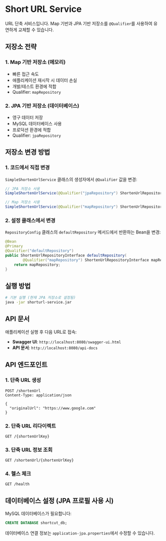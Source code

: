 # Short URL Service

URL 단축 서비스입니다. Map 기반과 JPA 기반 저장소를 `@Qualifier`를 사용하여 유연하게 교체할 수 있습니다.

## 저장소 전략

### 1. Map 기반 저장소 (메모리)
- 빠른 접근 속도
- 애플리케이션 재시작 시 데이터 손실
- 개발/테스트 환경에 적합
- Qualifier: `mapRepository`

### 2. JPA 기반 저장소 (데이터베이스)
- 영구 데이터 저장
- MySQL 데이터베이스 사용
- 프로덕션 환경에 적합
- Qualifier: `jpaRepository`

## 저장소 변경 방법

### 1. 코드에서 직접 변경
`SimpleShortenUrlService` 클래스의 생성자에서 `@Qualifier` 값을 변경:

```java
// JPA 저장소 사용
SimpleShortenUrlService(@Qualifier("jpaRepository") ShortenUrlRepositoryInterface shortenUrlRepository)

// Map 저장소 사용
SimpleShortenUrlService(@Qualifier("mapRepository") ShortenUrlRepositoryInterface shortenUrlRepository)
```

### 2. 설정 클래스에서 변경
`RepositoryConfig` 클래스의 `defaultRepository` 메서드에서 반환하는 Bean을 변경:

```java
@Bean
@Primary
@Qualifier("defaultRepository")
public ShortenUrlRepositoryInterface defaultRepository(
        @Qualifier("mapRepository") ShortenUrlRepositoryInterface mapRepository) { // jpaRepository → mapRepository
    return mapRepository;
}
```

## 실행 방법

```bash
# 기본 실행 (현재 JPA 저장소로 설정됨)
java -jar shorturl-service.jar
```

## API 문서

애플리케이션 실행 후 다음 URL로 접속:
- **Swagger UI**: `http://localhost:8080/swagger-ui.html`
- **API 문서**: `http://localhost:8080/api-docs`

## API 엔드포인트

### 1. 단축 URL 생성
```
POST /shortenUrl
Content-Type: application/json

{
  "originalUrl": "https://www.google.com"
}
```

### 2. 단축 URL 리다이렉트
```
GET /{shortenUrlKey}
```

### 3. 단축 URL 정보 조회
```
GET /shortenUrl/{shortenUrlKey}
```

### 4. 헬스 체크
```
GET /health
```

## 데이터베이스 설정 (JPA 프로필 사용 시)

MySQL 데이터베이스가 필요합니다:

```sql
CREATE DATABASE shortcut_db;
```

데이터베이스 연결 정보는 `application-jpa.properties`에서 수정할 수 있습니다. 